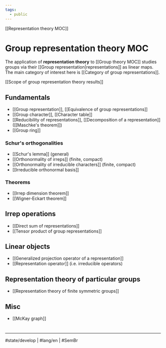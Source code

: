 ```yaml
---
tags:
  - public
---
```

[[Representation theory MOC]]
# Group representation theory MOC

The application of **representation theory** to [[Group theory MOC]]
studies groups via their [[Group representation|representations]] as linear maps.
The main category of interest here is  [[Category of group representations]].

[[Scope of group representation theory results]]

## Fundamentals

- [[Group representation]], [[Equivalence of group representations]]
- [[Group character]], [[Character table]]
- [[Reducibility of representations]], [[Decomposition of a representation]] ([[Maschke's theorem]])
- [[Group ring]]

### Schur's orthogonalities

- [[Schur's lemma]] (general)
- [[Orthonormality of irreps]] (finite, compact)
- [[Orthonormality of irreducible characters]] (finite, compact)
- [[Irreducible orthonormal basis]]

### Theorems

- [[Irrep dimension theorem]]
- [[Wigner-Eckart theorem]]

## Irrep operations


- [[Direct sum of representations]]
- [[Tensor product of group representations]]

## Linear objects

- [[Generalized projection operator of a representation]]
- [[Representation operator]] (i.e. irreducible operators)

## Representation theory of particular groups

- [[Representation theory of finite symmetric groups]]

## Misc

- [[McKay graph]]

#
---
#state/develop | #lang/en | #SemBr 
